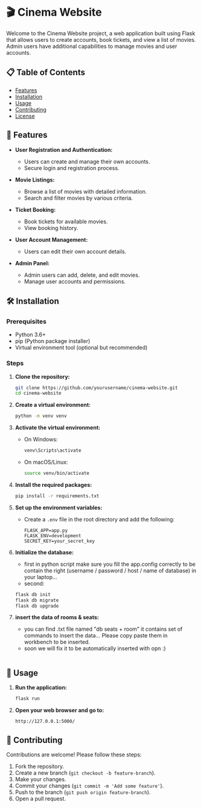 # 🎬 Cinema Website

Welcome to the Cinema Website project, a web application built using Flask that allows users to create accounts, book tickets, and view a list of movies. Admin users have additional capabilities to manage movies and user accounts.

## 📋 Table of Contents

- [Features](#features)
- [Installation](#installation)
- [Usage](#usage)
- [Contributing](#contributing)
- [License](#license)

## 🌟 Features

- **User Registration and Authentication:** 
  - Users can create and manage their own accounts.
  - Secure login and registration process.
  
- **Movie Listings:**
  - Browse a list of movies with detailed information.
  - Search and filter movies by various criteria.
  
- **Ticket Booking:**
  - Book tickets for available movies.
  - View booking history.
  
- **User Account Management:**
  - Users can edit their own account details.
  
- **Admin Panel:**
  - Admin users can add, delete, and edit movies.
  - Manage user accounts and permissions.

## 🛠️ Installation

### Prerequisites

- Python 3.6+
- pip (Python package installer)
- Virtual environment tool (optional but recommended)

### Steps

1. **Clone the repository:**
   ```bash
   git clone https://github.com/yourusername/cinema-website.git
   cd cinema-website
   ```

2. **Create a virtual environment:**
   ```bash
   python -m venv venv
   ```

3. **Activate the virtual environment:**
   - On Windows:
     ```bash
     venv\Scripts\activate
     ```
   - On macOS/Linux:
     ```bash
     source venv/bin/activate
     ```

4. **Install the required packages:**
   ```bash
   pip install -r requirements.txt
   ```

5. **Set up the environment variables:**
   - Create a `.env` file in the root directory and add the following:
     ```env
     FLASK_APP=app.py
     FLASK_ENV=development
     SECRET_KEY=your_secret_key
     ```

6. **Initialize the database:**
   - first in python script make sure you fill the app.config correctly to be contain the right (username / password / host / name of database) in your laptop...
   - second:
   ```bash
   flask db init
   flask db migrate
   flask db upgrade

8. **insert the data of rooms & seats:**
   - you can find .txt file named "db seats + room" it contains set of commands to insert the data... Please copy paste them in workbench to be inserted.
   - soon we will fix it to be automatically inserted with opn :)
   ```

## 🚀 Usage

1. **Run the application:**
   ```bash
   flask run
   ```

2. **Open your web browser and go to:**
   ```
   http://127.0.0.1:5000/
   ```

## 🤝 Contributing

Contributions are welcome! Please follow these steps:

1. Fork the repository.
2. Create a new branch (`git checkout -b feature-branch`).
3. Make your changes.
4. Commit your changes (`git commit -m 'Add some feature'`).
5. Push to the branch (`git push origin feature-branch`).
6. Open a pull request.
